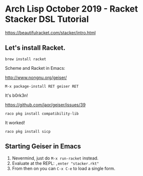 # Arch Lisp October 2019 - Racket Stacker DSL Tutorial

https://beautifulracket.com/stacker/intro.html

## Let's install Racket.

```
brew install racket
```

Scheme and Racket in Emacs:

http://www.nongnu.org/geiser/

```
M-x package-install RET geiser RET
```

It's b0rk3n!

https://github.com/jaor/geiser/issues/39

```
raco pkg install compatibility-lib
```

It worked!

```
raco pkg install sicp
```

## Starting Geiser in Emacs

1. Nevermind, just do `M-x run-racket` instead.
2. Evaluate at the REPL: `,enter "stacker.rkt"`
3. From then on you can `C-x C-e` to load a single form.
